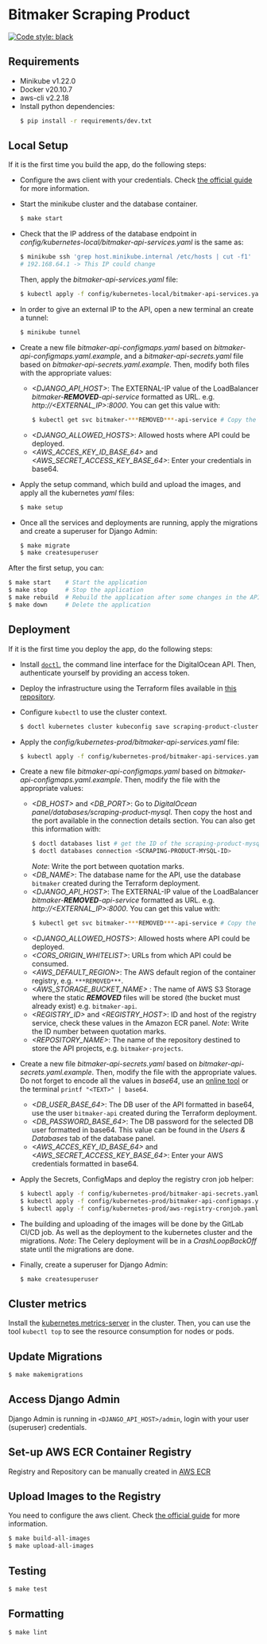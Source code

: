 # Bitmaker Scraping Product

[![Code style: black](https://img.shields.io/badge/code%20style-black-000000.svg)](https://github.com/psf/black)

## Requirements

- Minikube v1.22.0
- Docker v20.10.7
- aws-cli v2.2.18
- Install python dependencies:
  ```bash
  $ pip install -r requirements/dev.txt
  ```

## Local Setup

If it is the first time you build the app, do the following steps:

- Configure the aws client with your credentials. Check [the official guide](https://docs.aws.amazon.com/cli/latest/userguide/cli-configure-quickstart.html) for more information.

- Start the minikube cluster and the database container.
  ```bash
  $ make start
  ```

- Check that the IP address of the database endpoint in _config/kubernetes-local/bitmaker-api-services.yaml_ is the same as:
  ```bash
  $ minikube ssh 'grep host.minikube.internal /etc/hosts | cut -f1'
  # 192.168.64.1 -> This IP could change
  ```
  Then, apply the _bitmaker-api-services.yaml_ file:
  ```bash
  $ kubectl apply -f config/kubernetes-local/bitmaker-api-services.yaml
  ```
  
- In order to give an external IP to the API, open a new terminal an create a tunnel:
  ```bash
  $ minikube tunnel
  ```

- Create a new file _bitmaker-api-configmaps.yaml_ based on _bitmaker-api-configmaps.yaml.example_,
  and a _bitmaker-api-secrets.yaml_ file based on _bitmaker-api-secrets.yaml.example_.
  Then, modify both files with the appropriate values:
  - _<DJANGO\_API\_HOST>_: The EXTERNAL-IP value of the LoadBalancer _bitmaker-***REMOVED***-api-service_ formatted as URL. e.g. _http://<EXTERNAL\_IP>:8000_. You can get this value with:
	```bash
	$ kubectl get svc bitmaker-***REMOVED***-api-service # Copy the EXTERNAL-IP
	```
  - _<DJANGO\_ALLOWED\_HOSTS>_: Allowed hosts where API could be deployed.
  - _<AWS\_ACCES\_KEY\_ID\_BASE\_64>_ and _<AWS\_SECRET\_ACCESS\_KEY\_BASE\_64>_: Enter your credentials in base64.

- Apply the setup command, which build and upload the images, and apply all the kubernetes _yaml_ files:
  ```bash
  $ make setup
  ```

- Once all the services and deployments are running, apply the migrations and create a superuser for Django Admin:
  ```bash
  $ make migrate
  $ make createsuperuser
  ```

After the first setup, you can:
```bash
$ make start    # Start the application
$ make stop     # Stop the application
$ make rebuild  # Rebuild the application after some changes in the API
$ make down     # Delete the application
```

## Deployment

If it is the first time you deploy the app, do the following steps:

- Install [`doctl`](https://github.com/digitalocean/doctl), the command line interface for the DigitalOcean API. 
  Then, authenticate yourself by providing an access token.
  
- Deploy the infrastructure using the Terraform files available in [this repository](https://gitlab.com/bitmakerla/dev/terraform-deployment).

- Configure `kubectl` to use the cluster context.
  ```bash
  $ doctl kubernetes cluster kubeconfig save scraping-product-cluster
  ```
  
- Apply the _config/kubernetes-prod/bitmaker-api-services.yaml_ file:
  ```bash
  $ kubectl apply -f config/kubernetes-prod/bitmaker-api-services.yaml
  ```

- Create a new file _bitmaker-api-configmaps.yaml_ based on _bitmaker-api-configmaps.yaml.example_. Then, modify the file with the appropriate values:
  - _<DB\_HOST>_ and _<DB\_PORT>_: Go to  _DigitalOcean panel/databases/scraping-product-mysql_. Then copy the host and the port available in the connection details section.
	You can also get this information with:
	```bash
	$ doctl databases list # get the ID of the scraping-product-mysql database
	$ doctl databases connection <SCRAPING-PRODUCT-MYSQL-ID>
	```
	_Note_: Write the port between quotation marks.
  - _<DB\_NAME>_: The database name for the API, use the database `bitmaker` created during the Terraform deployment.
  - _<DJANGO\_API\_HOST>_: The EXTERNAL-IP value of the LoadBalancer _bitmaker-***REMOVED***-api-service_ formatted as URL. e.g. _http://<EXTERNAL\_IP>:8000_. You can get this value with:
	```bash
	$ kubectl get svc bitmaker-***REMOVED***-api-service # Copy the EXTERNAL-IP
	```
  - _<DJANGO\_ALLOWED\_HOSTS>_: Allowed hosts where API could be deployed.
  - _<CORS\_ORIGIN\_WHITELIST>_: URLs from which API could be consumed.
  - _<AWS\_DEFAULT\_REGION>_: The AWS default region of the container registry, e.g. `***REMOVED***`.
  - _<AWS\_STORAGE\_BUCKET\_NAME>_ : The name of AWS S3 Storage where the static ***REMOVED*** files will be stored (the bucket must already exist) e.g. `bitmaker-api`.
  - _<REGISTRY\_ID>_ and _<REGISTRY\_HOST>_: ID and host of the registry service, check these values in the Amazon ECR panel. _Note_: Write the ID number between quotation marks.
  - _<REPOSITORY\_NAME>_: The name of the repository destined to store the API projects, e.g. `bitmaker-projects`.


- Create a new file _bitmaker-api-secrets.yaml_ based on _bitmaker-api-secrets.yaml.example_. Then, modify the file with the appropriate values. Do not forget to encode all the values in _base64_,
  use an [online tool](https://www.base64encode.org/) or the terminal `printf "<TEXT>" | base64`.
  - _<DB\_USER\_BASE\_64>_: The DB user of the API formatted in base64, use the user `bitmaker-api` created during the Terraform deployment.
  - _<DB\_PASSWORD\_BASE\_64>_: The DB password for the selected DB user formatted in base64. This value can be found in the _Users & Databases_ tab of the database panel.
  - _<AWS\_ACCES\_KEY\_ID\_BASE\_64>_ and _<AWS\_SECRET\_ACCESS\_KEY\_BASE\_64>_: Enter your AWS credentials formatted in base64.


- Apply the Secrets, ConfigMaps and deploy the registry cron job helper:
  ```bash
  $ kubectl apply -f config/kubernetes-prod/bitmaker-api-secrets.yaml
  $ kubectl apply -f config/kubernetes-prod/bitmaker-api-configmaps.yaml
  $ kubectl apply -f config/kubernetes-prod/aws-registry-cronjob.yaml
  ```
  
- The building and uploading of the images will be done by the GitLab CI/CD job. As well as the deployment to the kubernetes cluster and the migrations.
  _Note_: The Celery deployment will be in a _CrashLoopBackOff_ state until the migrations are done.

- Finally, create a superuser for Django Admin:
  ```bash
  $ make createsuperuser
  ```
  
## Cluster metrics

Install the [kubernetes metrics-server](https://github.com/kubernetes-sigs/metrics-server) in the cluster. Then, you can use the tool `kubectl top`
to see the resource consumption for nodes or pods.

## Update Migrations

```sh
$ make makemigrations
```

## Access Django Admin

Django Admin is running in `<DJANGO_API_HOST>/admin`,
login with your user (superuser) credentials.


## Set-up AWS ECR Container Registry

Registry and Repository can be manually created in [AWS ECR](https://aws.amazon.com/ecr/)

## Upload Images to the Registry

You need to configure the aws client. Check [the official guide](https://docs.aws.amazon.com/cli/latest/userguide/cli-configure-quickstart.html) for more information.

```bash
$ make build-all-images
$ make upload-all-images
```

## Testing

```sh
$ make test
```

## Formatting

```sh
$ make lint
```
